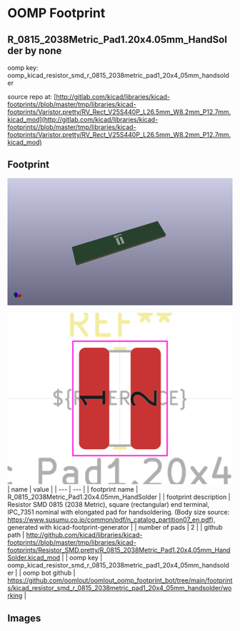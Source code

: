 # OOMP Footprint  
## R_0815_2038Metric_Pad1.20x4.05mm_HandSolder  by none  
  
oomp key: oomp_kicad_resistor_smd_r_0815_2038metric_pad1_20x4_05mm_handsolder  
  
source repo at: [http://gitlab.com/kicad/libraries/kicad-footprints//blob/master/tmp/libraries/kicad-footprints/Varistor.pretty/RV_Rect_V25S440P_L26.5mm_W8.2mm_P12.7mm.kicad_mod](http://gitlab.com/kicad/libraries/kicad-footprints//blob/master/tmp/libraries/kicad-footprints/Varistor.pretty/RV_Rect_V25S440P_L26.5mm_W8.2mm_P12.7mm.kicad_mod)  
## Footprint  
  
[![working_kicad_pcb_3d.png](working_kicad_pcb_3d_600.png)](working_kicad_pcb_3d.png)  
  
[![working.png](working_600.png)](working.png)  
| name | value | 
| --- | --- | 
| footprint name | R_0815_2038Metric_Pad1.20x4.05mm_HandSolder | 
| footprint description | Resistor SMD 0815 (2038 Metric), square (rectangular) end terminal, IPC_7351 nominal with elongated pad for handsoldering. (Body size source: https://www.susumu.co.jp/common/pdf/n_catalog_partition07_en.pdf), generated with kicad-footprint-generator | 
| number of pads | 2 | 
| github path | http://github.com/kicad/libraries/kicad-footprints//blob/master/tmp/libraries/kicad-footprints/Resistor_SMD.pretty/R_0815_2038Metric_Pad1.20x4.05mm_HandSolder.kicad_mod | 
| oomp key | oomp_kicad_resistor_smd_r_0815_2038metric_pad1_20x4_05mm_handsolder | 
| oomp bot github | https://github.com/oomlout/oomlout_oomp_footprint_bot/tree/main/footprints/kicad_resistor_smd_r_0815_2038metric_pad1_20x4_05mm_handsolder/working | 
## Images  
